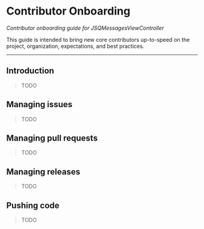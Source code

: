# Contributor Onboarding

*Contributor onboarding guide for JSQMessagesViewController*

This guide is intended to bring new core contributors up-to-speed on the project, organization, expectations, and best practices.

-------------------------

## Introduction

> TODO

## Managing issues

> TODO

## Managing pull requests

> TODO

## Managing releases

> TODO

## Pushing code

> TODO

